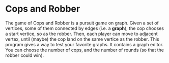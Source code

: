 # Cops and Robber
The game of Cops and Robber is a pursuit game on graph. Given a set of vertices, some of them connected by edges (i.e. a **graph**), the cop chooses a start vertice, so as the robber. Then, each player can move to adjacent vertex, until (maybe) the cop land on the same vertice as the robber.
This program gives a way to test your favorite graphs. It contains a graph editor. You can choose the number of cops, and the number of rounds (so that the robber could win).
